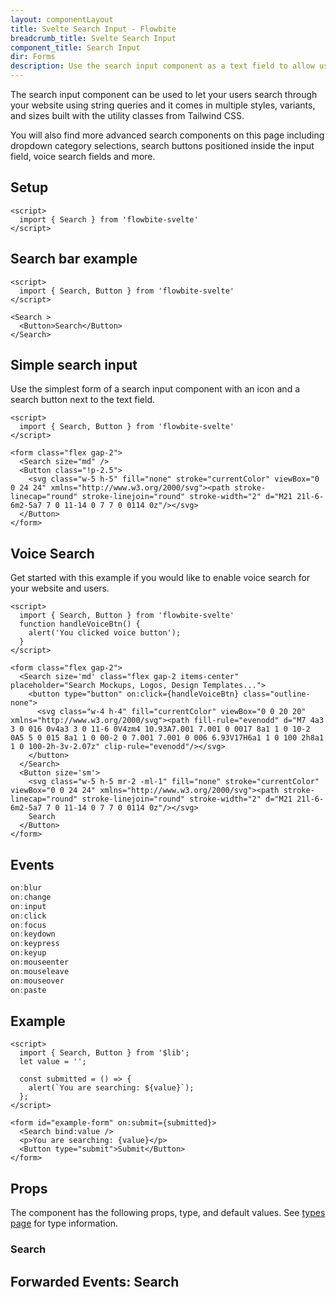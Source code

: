 ```yaml
---
layout: componentLayout
title: Svelte Search Input - Flowbite
breadcrumb_title: Svelte Search Input
component_title: Search Input
dir: Forms
description: Use the search input component as a text field to allow users to enter search queries and receive relevant page results available in multiple styles and sizes
---
```


<script>
  import { TableProp, TableDefaultRow, DocBadgeList } from '../../utils'
  import { Badge, A } from '$lib'
  import { props as searchItems } from '../../props/Search.json'  

  const events = ["on:blur","on:change","on:click","on:focus","on:keydown","on:keypress","on:keyup","on:mouseenter","on:mouseleave","on:mouseover","on:paste"];
</script>

The search input component can be used to let your users search through your website using string queries and it comes in multiple styles, variants, and sizes built with the utility classes from Tailwind CSS.

You will also find more advanced search components on this page including dropdown category selections, search buttons positioned inside the input field, voice search fields and more.

## Setup

```svelte example hideOutput
<script>
  import { Search } from 'flowbite-svelte'
</script>
```

## Search bar example

```svelte example hideScript class="flex flex-col gap-4"
<script>
  import { Search, Button } from 'flowbite-svelte'
</script>

<Search >
  <Button>Search</Button>
</Search>
```

## Simple search input

Use the simplest form of a search input component with an icon and a search button next to the text field.

```svelte example hideScript class="flex flex-col gap-4"
<script>
  import { Search, Button } from 'flowbite-svelte'
</script>

<form class="flex gap-2">
  <Search size="md" />
  <Button class="!p-2.5">
    <svg class="w-5 h-5" fill="none" stroke="currentColor" viewBox="0 0 24 24" xmlns="http://www.w3.org/2000/svg"><path stroke-linecap="round" stroke-linejoin="round" stroke-width="2" d="M21 21l-6-6m2-5a7 7 0 11-14 0 7 7 0 0114 0z"/></svg>
  </Button>
</form>
```

## Voice Search

Get started with this example if you would like to enable voice search for your website and users.

```svelte example class="space-y-4"
<script>
  import { Search, Button } from 'flowbite-svelte'
  function handleVoiceBtn() {
    alert('You clicked voice button');
  }
</script>

<form class="flex gap-2">
  <Search size='md' class="flex gap-2 items-center" placeholder="Search Mockups, Logos, Design Templates...">
    <button type="button" on:click={handleVoiceBtn} class="outline-none">
      <svg class="w-4 h-4" fill="currentColor" viewBox="0 0 20 20" xmlns="http://www.w3.org/2000/svg"><path fill-rule="evenodd" d="M7 4a3 3 0 016 0v4a3 3 0 11-6 0V4zm4 10.93A7.001 7.001 0 0017 8a1 1 0 10-2 0A5 5 0 015 8a1 1 0 00-2 0 7.001 7.001 0 006 6.93V17H6a1 1 0 100 2h8a1 1 0 100-2h-3v-2.07z" clip-rule="evenodd"/></svg>
    </button>
  </Search>
  <Button size='sm'>
    <svg class="w-5 h-5 mr-2 -ml-1" fill="none" stroke="currentColor" viewBox="0 0 24 24" xmlns="http://www.w3.org/2000/svg"><path stroke-linecap="round" stroke-linejoin="round" stroke-width="2" d="M21 21l-6-6m2-5a7 7 0 11-14 0 7 7 0 0114 0z"/></svg>
    Search
  </Button>
</form>
```

## Events

```js
on:blur
on:change
on:input
on:click
on:focus
on:keydown
on:keypress
on:keyup
on:mouseenter
on:mouseleave
on:mouseover
on:paste
```

## Example

```svelte example class="space-y-4"
<script>
  import { Search, Button } from '$lib';
  let value = '';

  const submitted = () => {
    alert(`You are searching: ${value}`);
  };
</script>

<form id="example-form" on:submit={submitted}>
  <Search bind:value />
  <p>You are searching: {value}</p>
  <Button type="submit">Submit</Button>
</form>
```

## Props

The component has the following props, type, and default values. See <A href="/docs/pages/typescript">types page</A> for type information.

### Search

<TableProp>
  <TableDefaultRow items={searchItems} rowState='hover' />
</TableProp>

## Forwarded Events: Search

<DocBadgeList items={events} />
